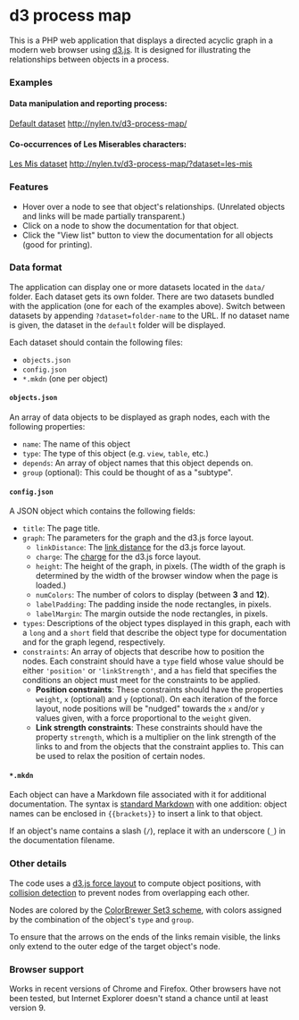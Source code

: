 # d3 process map

This is a PHP web application that displays a directed acyclic graph in a
modern web browser using [d3.js](http://d3js.org/).  It is designed for
illustrating the relationships between objects in a process.

### Examples

#### Data manipulation and reporting process:


[Default dataset](http://nylen.tv/d3-process-map/)
http://nylen.tv/d3-process-map/

#### Co-occurrences of Les Miserables characters:

[Les Mis dataset](http://nylen.tv/d3-process-map/?dataset=les-mis)
http://nylen.tv/d3-process-map/?dataset=les-mis

### Features

* Hover over a node to see that object's relationships.  (Unrelated objects and
  links will be made partially transparent.)
* Click on a node to show the documentation for that object.
* Click the "View list" button to view the documentation for all objects (good
  for printing).

### Data format

The application can display one or more datasets located in the `data/` folder.
Each dataset gets its own folder.  There are two datasets bundled with the
application (one for each of the examples above).  Switch between datasets by
appending `?dataset=folder-name` to the URL.  If no dataset name is given, the
dataset in the `default` folder will be displayed.

Each dataset should contain the following files:

* `objects.json`
* `config.json`
* `*.mkdn` (one per object)

#### `objects.json`

An array of data objects to be displayed as graph nodes, each with the
following properties:

* `name`: The name of this object
* `type`: The type of this object (e.g. `view`, `table`, etc.)
* `depends`: An array of object names that this object depends on.
* `group` (optional): This could be thought of as a "subtype".

#### `config.json`

A JSON object which contains the following fields:

* `title`: The page title.
* `graph`: The parameters for the graph and the d3.js force layout.
  * `linkDistance`: The
    [link distance](https://github.com/mbostock/d3/wiki/Force-Layout#wiki-linkDistance)
    for the d3.js force layout.
  * `charge`: The
    [charge](https://github.com/mbostock/d3/wiki/Force-Layout#wiki-charge)
    for the d3.js force layout.
  * `height`: The height of the graph, in pixels.  (The width of the graph is
    determined by the width of the browser window when the page is loaded.)
  * `numColors`: The number of colors to display (between **3** and **12**).
  * `labelPadding`: The padding inside the node rectangles, in pixels.
  * `labelMargin`: The margin outside the node rectangles, in pixels.
* `types`: Descriptions of the object types displayed in this graph, each with
  a `long` and a `short` field that describe the object type for documentation
  and for the graph legend, respectively.
* `constraints`: An array of objects that describe how to position the nodes.
  Each constraint should have a `type` field whose value should be either
  `'position'` or `'linkStrength'`, and a `has` field that specifies the
  conditions an object must meet for the constraints to be applied.
  * **Position constraints**:  These constraints should have the properties
    `weight`, `x` (optional) and `y` (optional).  On each iteration of the
    force layout, node positions will be "nudged" towards the `x` and/or `y`
    values given, with a force proportional to the `weight` given.
  * **Link strength constraints**:  These constraints should have the property
    `strength`, which is a multiplier on the link strength of the links to and
    from the objects that the constraint applies to.  This can be used to relax
    the position of certain nodes.

#### `*.mkdn`

Each object can have a Markdown file associated with it for additional
documentation.  The syntax is
[standard Markdown](https://daringfireball.net/projects/markdown/syntax) with
one addition:  object names can be enclosed in `{{brackets}}` to insert a link
to that object.

If an object's name contains a slash (`/`), replace it with an underscore (`_`)
in the documentation filename.

### Other details

The code uses a
[d3.js force layout](https://github.com/mbostock/d3/wiki/Force-Layout) to
compute object positions, with
[collision detection](http://bl.ocks.org/mbostock/3231298) to prevent nodes
from overlapping each other.

Nodes are colored by the
[ColorBrewer Set3 scheme](http://colorbrewer2.org/?type=qualitative&scheme=Set3&n=12),
with colors assigned by the combination of the object's `type` and `group`.

To ensure that the arrows on the ends of the links remain visible, the links
only extend to the outer edge of the target object's node.

### Browser support

Works in recent versions of Chrome and Firefox.  Other browsers have not been
tested, but Internet Explorer doesn't stand a chance until at least version 9.
